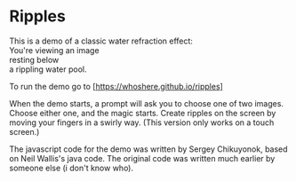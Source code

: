 Ripples
=======

This is a demo of a classic water refraction effect:     
You're viewing an image    
resting below  
a rippling water pool.

To run the demo go to [https://whoshere.github.io/ripples]

When the demo starts, a prompt will ask you to choose one of two 
images.  Choose either one, and the magic starts. Create  ripples on the screen by moving your fingers in a swirly way. (This version only works on a touch screen.)

The javascript code for the demo was written by Sergey Chikuyonok, based on Neil Wallis's java code. The original code was written much earlier by someone else (i don't know who). 
